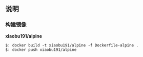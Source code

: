 ## 说明

### 构建镜像

**xiaobu191/alpine**

```shell
$: docker build -t xiaobu191/alpine -f Dockerfile-alpine .
$: docker push xiaobu191/alpine
```
